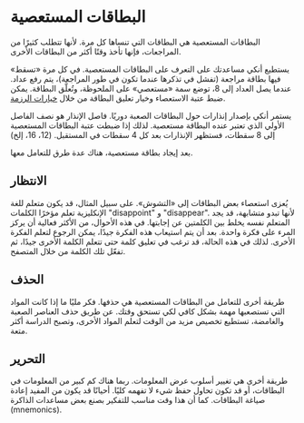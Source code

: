 # البطاقات المستعصية

البطاقات المستعصية هي البطاقات التي تنساها كل مرة. لأنها تتطلب كثيرًا من المراجعات،
فإنها تأخذ وقتًا أكثر من البطاقات الأخرى.

يستطيع أنكي مساعدتك على التعرف على البطاقات المستعصية. في كل مرة «تسقط» فيها
بطاقة مراجعة (تفشل في تذكرها عندما تكون في طور المراجعة)، يتم رفع عداد.
عندما يصل العداد إلى 8، توضع سمة «مستعصي» على الملحوظة، وتُعلَّق البطاقة.
يمكن ضبط عتبة الاستعصاء وخيار تعليق البطاقة من خلال [خيارات الرزمة](deck-options.md).

يستمر أنكي بإصدار إنذارات حول البطاقات الصعبة دوريًا. فاصل الإنذار هو نصف الفاصل الأولي
الذي تعتبر عنده البطاقة مستعصية. لذلك إذا ضبطت عتبة البطاقات المستعصية إلى 8 سقطات،
فستظهر الإنذارات بعد كل 4 سقطات في المستقبل. (12، 16، إلخ)

بعد إيجاد بطاقة مستعصية، هناك عدة طرق للتعامل معها.

## الانتظار

يُعزى استعصاء بعض البطاقات إلى «التشوش». على سبيل المثال، قد يكون متعلم
للغة الإنكليزية تعلم مؤخرًا الكلمات "disappoint" و "disappear".
لأنها تبدو متشابهة، قد يجد المتعلم نفسه يخلط بين الكلمتين عن إجابتها. في هذه الأحوال،
من الأكثر فعالية أن يركز المرء على فكرة واحدة. بعد أن يتم استيعاب هذه الفكرة جيدًا، يمكن
الرجوع لتعلم الفكرة الأخرى. لذلك في هذه الحالة، قد ترغب في تعليق كلمة حتى تتعلم
الكلمة الأخرى جيدًا، ثم تفعّل تلك الكلمة من خلال المتصفح.

## الحذف

طريقة أخرى للتعامل من البطاقات المستعصية هي حذفها. فكر مليًا ما إذا كانت المواد
التي تستصعبها مهمة بشكل كافي لكي تستحق وقتك. عن طريق حذف العناصر الصعبة والغامضة،
تستطيع تخصيص مزيد من الوقت لتعلم المواد الأخرى، وتصبح الدراسة أكثر متعة.

## التحرير

طريقة أخرى هي تغيير أسلوب عرض المعلومات. ربما هناك كم كبير من المعلومات في البطاقات،
أو قد تكون تحاول حفظ شيء لا تفهمه كليًا. أحيانًا قد يكون من المفيد إعادة صياغة البطاقات.
كما أن هذا وقت مناسب للتفكير بصنع بعض مساعدات الذاكرة (mnemonics).
